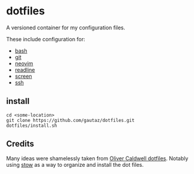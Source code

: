 # dotfiles

A versioned container for my configuration files.

These include configuration for:

- [bash](https://www.gnu.org/software/bash/)
- [git](https://git-scm.com/)
- [neovim](https://neovim.io/)
- [readline](https://www.gnu.org/software/readline/)
- [screen](https://www.gnu.org/software/screen/)
- [ssh](http://www.openssh.com/)

## install

    cd <some-location>
    git clone https://github.com/gautaz/dotfiles.git
    dotfiles/install.sh

## Credits

Many ideas were shamelessly taken from [Oliver Caldwell dotfiles](https://github.com/Olical/dotfiles).
Notably using [stow](https://www.gnu.org/software/stow/) as a way to organize and install the dot files.
